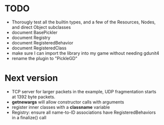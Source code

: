 
# TODO
- Thorougly test all the builtin types, and a few of the Resources, Nodes, and direct Object subclasses
- document BasePickler
- document Registry
- document RegisteredBehavior
- document RegisteredClass
- make sure I can import the library into my game without needing gdunit4
- rename the plugin to "PickleGD"

# Next version
- TCP server for larger packets in the example, UDP fragmentation starts at 1392 byte packets.
- __getnewargs__ will allow constructor calls with arguments
- register inner classes with a __classname__ variable
- Registry: ensure all name-to-ID associations have RegisteredBehaviors in a finalize() call
